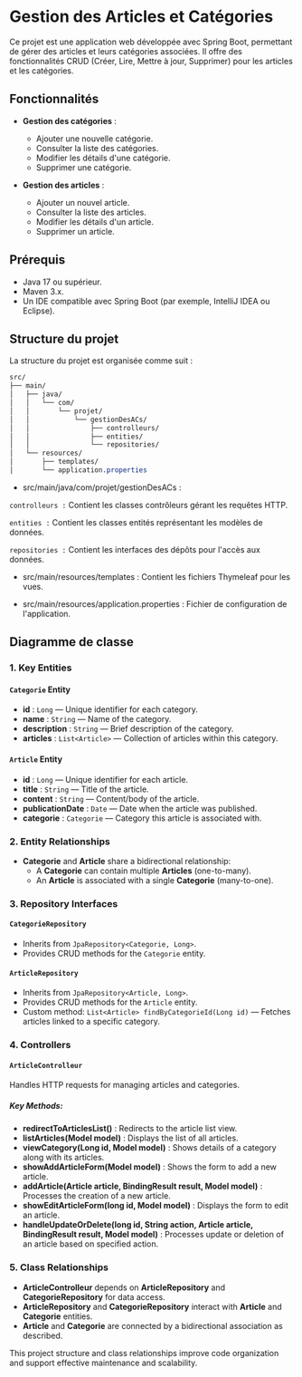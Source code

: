 # Gestion des Articles et Catégories

Ce projet est une application web développée avec Spring Boot, permettant de gérer des articles et leurs catégories associées. Il offre des fonctionnalités CRUD (Créer, Lire, Mettre à jour, Supprimer) pour les articles et les catégories.

## Fonctionnalités

- **Gestion des catégories** :
  - Ajouter une nouvelle catégorie.
  - Consulter la liste des catégories.
  - Modifier les détails d'une catégorie.
  - Supprimer une catégorie.

- **Gestion des articles** :
  - Ajouter un nouvel article.
  - Consulter la liste des articles.
  - Modifier les détails d'un article.
  - Supprimer un article.

## Prérequis

- Java 17 ou supérieur.
- Maven 3.x.
- Un IDE compatible avec Spring Boot (par exemple, IntelliJ IDEA ou Eclipse).

## Structure du projet 
La structure du projet est organisée comme suit :
```css
src/
├── main/
│   ├── java/
│   │   └── com/
│   │       └── projet/
│   │           └── gestionDesACs/
│   │               ├── controlleurs/
│   │               ├── entities/
│   │               └── repositories/
│   └── resources/
│       ├── templates/
│       └── application.properties

```
- src/main/java/com/projet/gestionDesACs :

`controlleurs :` Contient les classes contrôleurs gérant les requêtes HTTP.

`entities :` Contient les classes entités représentant les modèles de données.

`repositories :` Contient les interfaces des dépôts pour l'accès aux données.

- src/main/resources/templates : Contient les fichiers Thymeleaf pour les vues.

- src/main/resources/application.properties : Fichier de configuration de l'application.

 ## Diagramme de classe 

### 1. Key Entities

#### `Categorie` Entity
- **id** : `Long` — Unique identifier for each category.
- **name** : `String` — Name of the category.
- **description** : `String` — Brief description of the category.
- **articles** : `List<Article>` — Collection of articles within this category.

#### `Article` Entity
- **id** : `Long` — Unique identifier for each article.
- **title** : `String` — Title of the article.
- **content** : `String` — Content/body of the article.
- **publicationDate** : `Date` — Date when the article was published.
- **categorie** : `Categorie` — Category this article is associated with.

### 2. Entity Relationships

- **Categorie** and **Article** share a bidirectional relationship:
  - A **Categorie** can contain multiple **Articles** (one-to-many).
  - An **Article** is associated with a single **Categorie** (many-to-one).

### 3. Repository Interfaces

#### `CategorieRepository`
- Inherits from `JpaRepository<Categorie, Long>`.
- Provides CRUD methods for the `Categorie` entity.

#### `ArticleRepository`
- Inherits from `JpaRepository<Article, Long>`.
- Provides CRUD methods for the `Article` entity.
- Custom method: `List<Article> findByCategorieId(Long id)` — Fetches articles linked to a specific category.

### 4. Controllers

#### `ArticleControlleur`
Handles HTTP requests for managing articles and categories.

##### Key Methods:
- **redirectToArticlesList()** : Redirects to the article list view.
- **listArticles(Model model)** : Displays the list of all articles.
- **viewCategory(Long id, Model model)** : Shows details of a category along with its articles.
- **showAddArticleForm(Model model)** : Shows the form to add a new article.
- **addArticle(Article article, BindingResult result, Model model)** : Processes the creation of a new article.
- **showEditArticleForm(long id, Model model)** : Displays the form to edit an article.
- **handleUpdateOrDelete(long id, String action, Article article, BindingResult result, Model model)** : Processes update or deletion of an article based on specified action.

### 5. Class Relationships

- **ArticleControlleur** depends on **ArticleRepository** and **CategorieRepository** for data access.
- **ArticleRepository** and **CategorieRepository** interact with **Article** and **Categorie** entities.
- **Article** and **Categorie** are connected by a bidirectional association as described.

This project structure and class relationships improve code organization and support effective maintenance and scalability.
